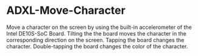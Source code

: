 # ADXL-Move-Character


Move a character on the screen by using the built-in accelerometer of the Intel DE10S-SoC Board. Tilting the the board moves the character in the corresponding direction on the screen. Tapping the board changes the character. Double-tapping the board changes the color of the character. 
